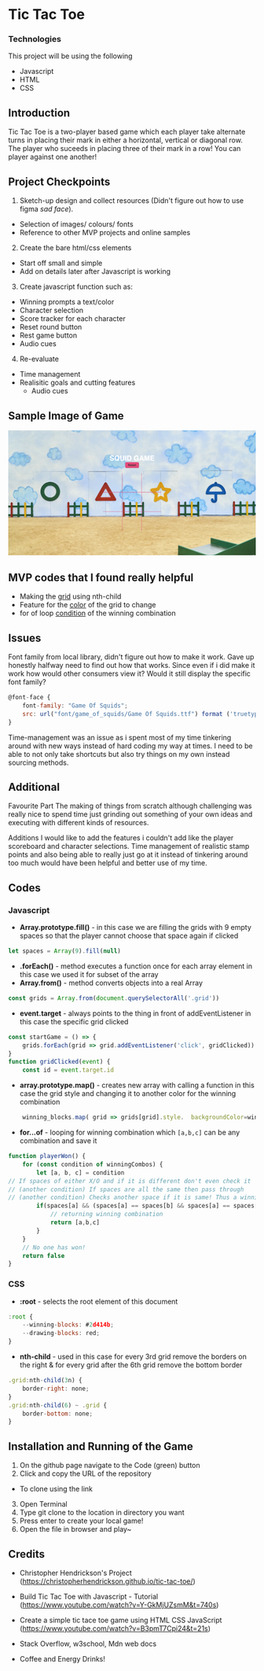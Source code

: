 # Tic Tac Toe
### Technologies 

This project will be using the following
* Javascript
* HTML
* CSS

## Introduction

Tic Tac Toe is a two-player based game which each player take alternate turns in placing their mark in either a horizontal, vertical or diagonal row. The player who suceeds in placing three of their mark in a row! You can player against one another!

## Project Checkpoints

1. Sketch-up design and collect resources (Didn't figure out how to use figma *sad face*).
  * Selection of images/ colours/ fonts
  * Reference to other MVP projects and online samples
2. Create the bare html/css elements
  * Start off small and simple 
  * Add on details later after Javascript is working
3. Create javascript function such as:
  * Winning prompts a text/color
  * Character selection
  * Score tracker for each character
  * Reset round button
  * Rest game button
  * Audio cues
4. Re-evaluate
  * Time management
  * Realisitic goals and cutting features 
      - Audio cues

## Sample Image of Game
![image of sample](/images/Sample%20Image.png "Sample Image")

## MVP codes that I found really helpful

* Making the [grid](#javascript) using nth-child
* Feature for the [color](#css) of the grid to change 
* for of loop [condition](#javascript) of the winning combination

## Issues

Font family from local library, didn't figure out how to make it work. Gave up honestly halfway need to find out how that works. Since even if i did make it work how would other consumers view it? Would it still display the specific font family?

```javascript
@font-face {
    font-family: "Game Of Squids";
    src: url("font/game_of_squids/Game Of Squids.ttf") format ('truetype');
}
```

Time-management was an issue as i spent most of my time tinkering around with new ways instead of hard coding my way at times. I need to be able to not only take shortcuts but also try things on my own instead sourcing methods.

## Additional

Favourite Part
The making of things from scratch although challenging was really nice to spend time just grinding out something of your own ideas and executing with different kinds of resources.

Additions
I would like to add the features i couldn't add like the player scoreboard and character selections. Time management of realistic stamp points and also being able to really just go at it instead of tinkering around too much would have been helpful and better use of my time.

## Codes 
### Javascript

* __Array.prototype.fill()__ - in this case we are filling the grids with 9 empty spaces so that the player cannot choose that space again if clicked

```javascript
let spaces = Array(9).fill(null)
```
* __.forEach()__ - method executes a function once for each array element in this case we used it for subset of the array
* __Array.from()__ - method converts objects into a real Array 
```javascript
const grids = Array.from(document.querySelectorAll('.grid'))
```
* __event.target__ - always points to the thing in front of addEventListener in this case the specific grid clicked
```javascript
const startGame = () => {
    grids.forEach(grid => grid.addEventListener('click', gridClicked))
}
function gridClicked(event) {
    const id = event.target.id
```
* __array.prototype.map()__ - creates new array with calling a function in this case the grid style and changing it to another color for the winning combination
```javascript
    winning_blocks.map( grid => grids[grid].style.  backgroundColor=winnerIndicator)
```
* __for...of__ - looping for winning combination which `[a,b,c]` can be any combination and save it 
```javascript
function playerWon() {
    for (const condition of winningCombos) {
        let [a, b, c] = condition
// If spaces of either X/O and if it is different don't even check it
// (another condition) If spaces are all the same then pass through
// (another condition) Checks another space if it is same! Thus a winning combination
        if(spaces[a] && (spaces[a] == spaces[b] && spaces[a] == spaces[c])) {
            // returning winning combination
            return [a,b,c]
        }
    }
    // No one has won!
    return false
}
```
### CSS

* __:root__ - selects the root element of this document 
```javascript
:root {
    --winning-blocks: #2d414b;
    --drawing-blocks: red;
}
```
* __nth-child__ - used in this case for every 3rd grid remove the borders on the right & for every grid after the 6th grid remove the bottom border
```javascript
.grid:nth-child(3n) {
    border-right: none;
}
.grid:nth-child(6) ~ .grid {
    border-bottom: none;
} 
```
## Installation and Running of the Game

1. On the github page navigate to the Code (green) button
2. Click and copy the URL of the repository
  * To clone using the link
3. Open Terminal
4. Type git clone to the location in directory you want 
5. Press enter to create your local game!
6. Open the file in browser and play~

## Credits

* Christopher Hendrickson's Project
(https://christopherhendrickson.github.io/tic-tac-toe/)

* Build Tic Tac Toe with Javascript - Tutorial
(https://www.youtube.com/watch?v=Y-GkMjUZsmM&t=740s)

* Create a simple tic tace toe game using HTML CSS JavaScript
(https://www.youtube.com/watch?v=B3pmT7Cpi24&t=21s)

* Stack Overflow, w3school, Mdn web docs

* Coffee and Energy Drinks!
